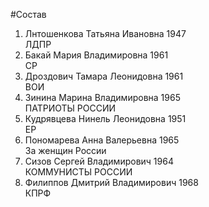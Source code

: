 #Состав
1. Лнтошенкова Татьяна Ивановна 1947   
    ЛДПР
2. Бакай Мария Владимировна 1961   
    СР
3. Дроздович Тамара Леонидовна 1961   
    ВОИ
4. Зинина Марина Владимировна 1965   
    ПАТРИОТЫ РОССИИ
5. Кудрявцева Нинель Леонидовна 1951   
    ЕР
6. Пономарева Анна Валерьевна 1965   
    За женщин России
7. Сизов Сергей Владимирович 1964   
    КОММУНИСТЫ РОССИИ
8. Филиппов Дмитрий Владимирович 1968   
    КПРФ
